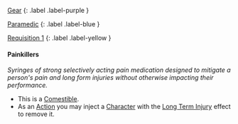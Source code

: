 
[Gear](Game/Gear-List)
{: .label .label-purple }

[Paramedic](Game/Paramedic)
{: .label .label-blue }

[Requisition 1](Game/Deployment#Requisition)
{: .label .label-yellow }
#### Painkillers
*Syringes of strong selectively acting pain medication designed to mitigate a person's pain and long form injuries without otherwise impacting their performance.*
* This is a [Comestible](Game/Core/Comestibles).
* As an [Action](Game/Core/Terminology#Action) you may inject a [Character](Game/Core/Terminology#Character) with the [Long Term Injury](Game/Core/Effects#Long%20Term%20Injury) effect to remove it.


